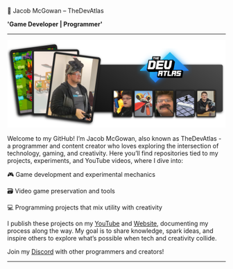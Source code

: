 👾 Jacob McGowan – TheDevAtlas

**'Game Developer | Programmer'**

---

!["Banner"](/photos/banner_hover.png)

Welcome to my GitHub! I’m Jacob McGowan, also known as TheDevAtlas - a programmer and content creator who loves exploring the intersection of technology, gaming, and creativity. Here you’ll find repositories tied to my projects, experiments, and YouTube videos, where I dive into:

🎮 Game development and experimental mechanics

🗃️ Video game preservation and tools

💻 Programming projects that mix utility with creativity

I publish these projects on my [YouTube](https://www.youtube.com/@thedevatlas) and [Website](https://www.thedevatlas.com/), documenting my process along the way. My goal is to share knowledge, spark ideas, and inspire others to explore what’s possible when tech and creativity collide.

Join my [Discord](https://discord.com/invite/BUEZUdaeWJ) with other programmers and creators!

---

